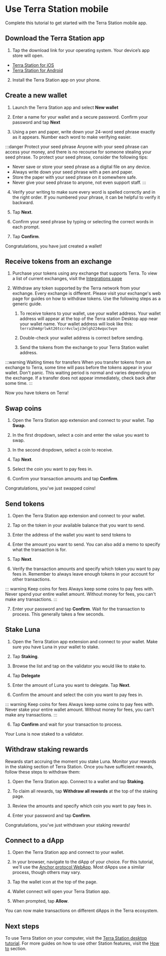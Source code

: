 # Use Terra Station mobile

Complete this tutorial to get started with the Terra Station mobile app.

## Download the Terra Station app

1. Tap the download link for your operating system. Your device’s app store will open.

- [Terra Station for iOS](https://apps.apple.com/app/id1548434735)
- [Terra Station for Android](https://play.google.com/store/apps/details?id=money.terra.station)

2. Install the Terra Station app on your phone.

## Create a new wallet

1. Launch the Terra Station app and select **New wallet**

2. Enter a name for your wallet and a secure password. Confirm your password and tap **Next**

3. Using a pen and paper, write down your 24-word seed phrase exactly as it appears. Number each word to make verifying easier.

:::danger Protect your seed phrase
Anyone with your seed phrase can access your money, and there is no recourse for someone stealing your seed phrase. To protect your seed phrase, consider the following tips:

- Never save or store your seed phrase as a digital file on any device.
- Always write down your seed phrase with a pen and paper.
- Store the paper with your seed phrase on it somewhere safe.
- Never give your seed phrase to anyone, not even support staff.
:::

4. Verify your writing to make sure every word is spelled correctly and in the right order. If you numbered your phrase, it can be helpful to verify it backward.

5. Tap **Next**.

6. Confirm your seed phrase by typing or selecting the correct words in each prompt.

7. Tap **Confirm**.

Congratulations, you have just created a wallet!

## Receive tokens from an exchange

1. Purchase your tokens using any exchange that supports Terra. To view a list of current exchanges, visit the [Integrations page](/Reference/integrations.html#exchanges)

1. Withdraw any token supported by the Terra network from your exchange. Every exchange is different. Please visit your exchange's web page for guides on how to withdraw tokens. Use the following steps as a generic guide.

    1. To receive tokens to your wallet, use your wallet address. Your wallet address will appear at the top of the Terra station Desktop app near your wallet name. Your wallet address will look like this: `terra1hm4grlwkt26tccr4vclwjz3elgh224wquctwye`

    1. Double-check your wallet address is correct before sending.

    1. Send the tokens from the exchange to your Terra Station wallet address.

:::warning Waiting times for transfers
When you transfer tokens from an exchange to Terra, some time will pass before the tokens appear in your wallet. Don't panic. This waiting period is normal and varies depending on the exchange. If a transfer does not appear immediately, check back after some time.
:::

Now you have tokens on Terra!

## Swap coins

1. Open the Terra Station app extension and connect to your wallet. Tap **Swap**.

2. In the first dropdown, select a coin and enter the value you want to swap.

3. In the second dropdown, select a coin to receive.

4. Tap **Next**.

5. Select the coin you want to pay fees in.

5. Confirm your transaction amounts and tap **Confirm**.

Congratulations, you've just swapped coins!

## Send tokens

1. Open the Terra Station app extension and connect to your wallet.

2. Tap on the token in your available balance that you want to send.

3. Enter the address of the wallet you want to send tokens to

4. Enter the amount you want to send. You can also add a memo to specify what the transaction is for.

5. Tap **Next**.

6. Verify the transaction amounts and specify which token you want to pay fees in. Remember to always leave enough tokens in your account for other transactions.

::: warning Keep coins for fees
Always keep some coins to pay fees with. Never spend your entire wallet amount. Without money for fees, you can't make any transactions.
:::

7.  Enter your password and tap **Confirm**. Wait for the transaction to process. This generally takes a few seconds.

## Stake Luna

1. Open the Terra Station app extension and connect to your wallet. Make sure you have Luna in your wallet to stake.

2. Tap **Staking**.

2. Browse the list and tap on the validator you would like to stake to.

3. Tap **Delegate**

4. Enter the amount of Luna you want to delegate. Tap **Next**.

5. Confirm the amount and select the coin you want to pay fees in.

::: warning Keep coins for fees
Always keep some coins to pay fees with. Never stake your entire wallet amount. Without money for fees, you can't make any transactions.
:::

6. Tap **Confirm** and wait for your transaction to process.

Your Luna is now staked to a validator.

## Withdraw staking rewards

Rewards start accruing the moment you stake Luna. Monitor your rewards in the staking section of Terra Station. Once you have sufficient rewards, follow these steps to withdraw them:

1. Open the Terra Station app. Connect to a wallet and tap **Staking**.

2. To claim all rewards, tap **Withdraw all rewards** at the top of the staking page.

2. Review the amounts and specify which coin you want to pay fees in.

3. Enter your password and tap **Confirm**.

Congratulations, you've just withdrawn your staking rewards!

## Connect to a dApp

1. Open the Terra Station app and connect to your wallet.

2. In your browser, navigate to the dApp of your choice. For this tutorial, we'll use the [Anchor protocol WebApp](https://app.anchorprotocol.com/). Most dApps use a similar process, though others may vary.

3. Tap the wallet icon at the top of the page.

4. Wallet connect will open your Terra Station app.

5. When prompted, tap **Allow**.

You can now make transactions on different dApps in the Terra ecosystem.

## Next steps

To use Terra Station on your computer, visit the [Terra Station desktop tutorial](/Get-started/Terra-Station-desktop.md). For more guides on how to use other Station features, visit the [How to](/How-to/Terra-Station) section.
